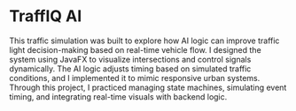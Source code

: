 # TraffIQ AI

This traffic simulation was built to explore how AI logic can improve traffic light decision-making based on real-time vehicle flow. I designed the system using JavaFX to visualize intersections and control signals dynamically. The AI logic adjusts timing based on simulated traffic conditions, and I implemented it to mimic responsive urban systems. Through this project, I practiced managing state machines, simulating event timing, and integrating real-time visuals with backend logic.
